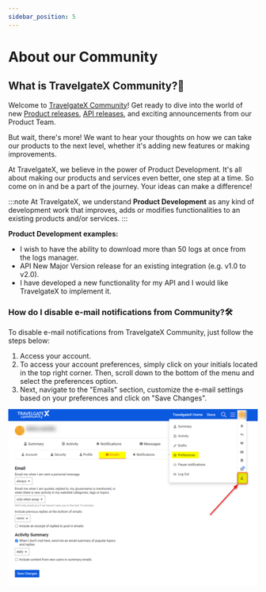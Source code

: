 ```yaml
---
sidebar_position: 5
---
```


# About our Community

## What is TravelgateX Community?🚀

Welcome to [TravelgateX Community](https://community.travelgatex.com/)! Get ready to dive into the world of new [Product releases](https://community.travelgatex.com/c/product-release/12), [API releases](https://community.travelgatex.com/c/tgx-apis-release-notes/6), and exciting announcements from our Product Team.

But wait, there's more! We want to hear your thoughts on how we can take our products to the next level, whether it's adding new features or making improvements.

At TravelgateX, we believe in the power of Product Development. It's all about making our products and services even better, one step at a time. So come on in and be a part of the journey. Your ideas can make a difference!

:::note
At TravelgateX, we understand **Product Development** as any kind of development work that improves, adds or modifies functionalities to an existing products and/or services.
:::


**Product Development examples:**
* I wish to have the ability to download more than 50 logs at once from the logs manager.
* API New Major Version release for an existing integration (e.g. v1.0 to v2.0).
* I have developed a new functionality for my API and I would like TravelgateX to implement it.

### How do I disable e-mail notifications from Community?🛠️
To disable e-mail notifications from TravelgateX Community, just follow the steps below:

1. Access your account.
1. To access your account preferences, simply click on your initials located in the top right corner. Then, scroll down to the bottom of the menu and select the preferences option.
1. Next, navigate to the "Emails" section, customize the e-mail settings based on your preferences and click on "Save Changes".

![Alt text](image-4.png)